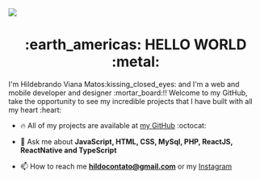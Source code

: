 <img align="center" src="https://github.com/Hildebrando-Viana-Matos/site-venda/blob/main/image/Design%20sem%20nome%20(9).png">
<h1 align="center">:earth_americas: HELLO WORLD :metal:</h1>
I'm Hildebrando Viana Matos:kissing_closed_eyes: and I'm a web and mobile developer and designer :mortar_board:!! 
Welcome to my GitHub, take the opportunity to see my incredible projects that I have built with all my heart :heart:

- :fire: All of my projects are available at [my GitHub](https://github.com/Hildebrando-Viana-Matos?tab=repositories)  :octocat:

- 💬 Ask me about **JavaScript, HTML, CSS, MySql, PHP, ReactJS, ReactNative and TypeScript**

- 📫 How to reach me **hildocontato@gmail.com** or my [Instagram](https://instagram.com/hildovm/)

